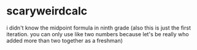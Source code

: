 # scaryweirdcalc
i didn't know the midpoint formula in ninth grade
(also this is just the first iteration. you can only use like two numbers because let's be really who added more than two together as a freshman)
